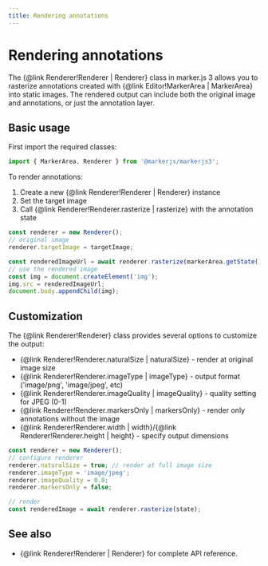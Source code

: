 ```yaml
---
title: Rendering annotations
---
```


# Rendering annotations

The {@link Renderer!Renderer | Renderer} class in marker.js 3 allows you to rasterize annotations created with {@link Editor!MarkerArea | MarkerArea} into static images. The rendered output can include both the original image and annotations, or just the annotation layer.

## Basic usage

First import the required classes:

```ts
import { MarkerArea, Renderer } from '@markerjs/markerjs3';
```

To render annotations:

1. Create a new {@link Renderer!Renderer | Renderer} instance
2. Set the target image
3. Call {@link Renderer!Renderer.rasterize | rasterize} with the annotation state

```ts
const renderer = new Renderer();
// original image
renderer.targetImage = targetImage;

const renderedImageUrl = await renderer.rasterize(markerArea.getState());
// use the rendered image
const img = document.createElement('img');
img.src = renderedImageUrl;
document.body.appendChild(img);
```

## Customization

The {@link Renderer!Renderer} class provides several options to customize the output:

- {@link Renderer!Renderer.naturalSize | naturalSize} - render at original image size
- {@link Renderer!Renderer.imageType | imageType} - output format ('image/png', 'image/jpeg', etc)
- {@link Renderer!Renderer.imageQuality | imageQuality} - quality setting for JPEG (0-1)
- {@link Renderer!Renderer.markersOnly | markersOnly} - render only annotations without the image
- {@link Renderer!Renderer.width | width}/{@link Renderer!Renderer.height | height} - specify output dimensions

```ts
const renderer = new Renderer();
// configure renderer
renderer.naturalSize = true; // render at full image size
renderer.imageType = 'image/jpeg';
renderer.imageQuality = 0.8;
renderer.markersOnly = false;

// render
const renderedImage = await renderer.rasterize(state);
```

## See also

- {@link Renderer!Renderer | Renderer} for complete API reference.
